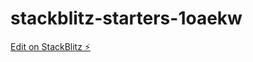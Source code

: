 # stackblitz-starters-1oaekw

[Edit on StackBlitz ⚡️](https://stackblitz.com/edit/stackblitz-starters-1oaekw)
